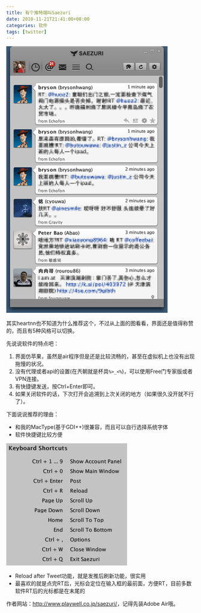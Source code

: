 ```yaml
---
title: 有个推特端叫Saezuri
date: 2010-11-21T21:41:00+08:00
categories: 软件
tags: [twitter]
---
```


![](/uploads/2010/11/saezuri.png)<!--more-->

其实heartnn也不知道为什么推荐这个，不过从上面的图看看，界面还是值得称赞的，而且有5种风格可以切换。

先说说软件的特点吧：

1. 界面仿苹果，虽然是air程序但是还是比较流畅的，甚至在虚拟机上也没有出现拖慢的状况。
2. 没有代理或者api的设置(在兲朝就是杯具`%>_<%`)，可以使用Free门专家版或者VPN连接。
3. 有快捷键发送，按Ctrl+Enter即可。
4. 如果关闭软件的话，下次打开会追溯到上次关闭的地方（如果很久没开就不行了）。

下面说说推荐的理由：

- 和我的MacType(基于GDI++)很兼容，而且可以自行选择系统字体
- 软件快捷键比较方便

![](/uploads/2010/11/saezuri-shortcut.png)

 - Reload after Tweet功能，就是发推后刷新功能，很实用
 - 最喜欢的就是点完RT后，光标会定位在输入框的最前面，方便RT，目前多数软件RT后的光标都是在末尾的

作者网站：<http://www.playwell.co.jp/saezuri/>，记得先装Adobe Air哦。
